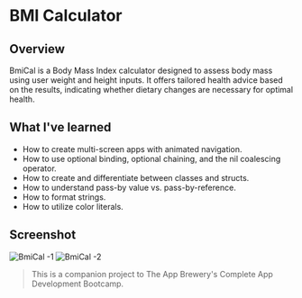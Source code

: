 #  BMI Calculator

## Overview

BmiCal is a Body Mass Index calculator designed to assess body mass using user weight and height inputs. It offers tailored health advice based on the results, indicating whether dietary changes are necessary for optimal health.

## What I've learned

* How to create multi-screen apps with animated navigation.
* How to use optional binding, optional chaining, and the nil coalescing operator.
* How to create and differentiate between classes and structs.
* How to understand pass-by value vs. pass-by-reference.
* How to format strings.
* How to utilize color literals.

## Screenshot
![BmiCal -1](https://github.com/Pathompat-m/FlashChat/assets/151487556/166d80ac-77fb-4755-b8f3-1e0d746dc046)
![BmiCal -2](https://github.com/Pathompat-m/FlashChat/assets/151487556/15e075c4-4dde-40dc-a07f-88b756623752)

>This is a companion project to The App Brewery's Complete App Development Bootcamp.
